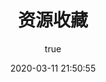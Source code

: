 ---
pageComponent:
  name: Catalogue
  data:
    path: 04.资源收藏
    imgUrl: /img/other.png
    description: 相关资源收藏
title: 资源收藏
date: 2020-03-11 21:50:55
permalink: /resource/
sidebar: false
article: false
comment: false
editLink: false
author:
  name: pursuit
  link: https://github.com/unique-pure
---